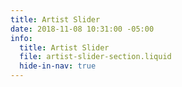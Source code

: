 ```yaml
---
title: Artist Slider
date: 2018-11-08 10:31:00 -05:00
info:
  title: Artist Slider
  file: artist-slider-section.liquid
  hide-in-nav: true
---
```


